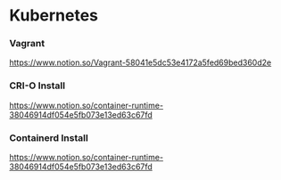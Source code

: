# Kubernetes
### Vagrant
https://www.notion.so/Vagrant-58041e5dc53e4172a5fed69bed360d2e

### CRI-O Install
https://www.notion.so/container-runtime-38046914df054e5fb073e13ed63c67fd

### Containerd Install
https://www.notion.so/container-runtime-38046914df054e5fb073e13ed63c67fd
